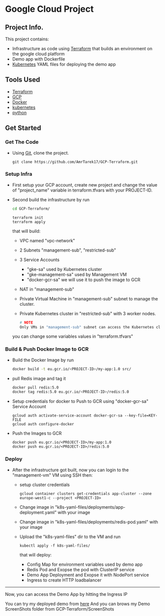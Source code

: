 # Google Cloud Project
## Project Info.

This project contains:
*  Infrastructure as code using [Terraform](https://www.terraform.io/) that builds an environment on the google cloud platform
* Demo app with Dockerfile
* [Kubernetes](https://kubernetes.io) YAML files for deploying the demo app

## Tools Used

* [Terraform](https://www.terraform.io/)
* [GCP](https://cloud.google.com)
* [Docker](https://www.docker.com/)
* [kubernetes](https://kubernetes.io)
* [python](https://www.python.org)


## Get Started

### Get The Code 
* Using [Git](https://git-scm.com/), clone the project.

    ```
    git clone https://github.com/AmrTarek17/GCP-Terraform.git
    ```
### Setup Infra
* First setup your GCP account, create new project and change the value of "project_name" variable in terraform.tfvars with your PROJECT-ID.

* Second build the infrastructure by run

    ```bash
    cd GCP-Terraform/
    ```

    ``` 
    terraform init
    terraform apply
    ```
    that will build:
    
    * VPC named "vpc-network"
    * 2 Subnets "management-sub", "restricted-sub"
    * 3 Service Accounts
        * "gke-sa" used by Kubernetes cluster
        * "gke-management-sa" used by Management VM 
        * "docker-gcr-sa" we will use it to push the image to GCR

    * NAT in "management-sub"
    * Private Virtual Machine in "management-sub" subnet to manage the cluster.
    * Private Kubernetes cluster in "restricted-sub" with 3 worker nodes.

        ```bash
        # NOTE
        Only VMs in "management-sub" subnet can access the Kubernetes cluster.
        ```
    you can change some variables values in "terraform.tfvars"
    
### Build & Push Docker Image to GCR
* Build the Docker Image by run

    ```bash
    docker build -t eu.gcr.io/<PROJECT-ID>/my-app:1.0 src/
    ```
* pull Redis image and tag it
    ```bash
    docker pull redis:5.0
    docker tag redis:5.0 eu.gcr.io/<PROJECT-ID>/redis:5.0
    ```
* Setup credentials for docker to Push to GCR using "docker-gcr-sa" Service Account

    ```
    gcloud auth activate-service-account docker-gcr-sa --key-file=KEY-FILE
    gcloud auth configure-docker
    ```
* Push the Images to GCR

    ```
    docker push eu.gcr.io/<PROJECT-ID>/my-app:1.0
    docker push eu.gcr.io/<PROJECT-ID>/redis:5.0
    ```

### Deploy
* After the infrastructure got built, now you can login to the "management-vm" VM using SSH then:
    
    * setup cluster credentials
        ```
        gcloud container clusters get-credentials app-cluster --zone europe-west1-c --project <PROJECT-ID>
        ```
    * Change image in "k8s-yaml-files/deployments/app-deployment.yaml" with your image

    * Change image in "k8s-yaml-files/deployments/redis-pod.yaml" with your image

    * Upload the "k8s-yaml-files" dir to the VM and run
    
        ```
        kubectl apply -f k8s-yaml-files/
        ```

        that will deploy:
        
        * Config Map for environment variables used by demo app
        * Redis Pod and Exopse the pod with ClusterIP service
        * Demo App Deployment and Exopse it with NodePort service
        * Ingress to create HTTP loadbalancer

---
Now, you can access the Demo App by hitting the Ingress IP 

You can try my deployed demo from [here](http://34.160.145.6/)
And you can brows my Demo ScreenShots folder from GCP-Terraform/ScreenShots